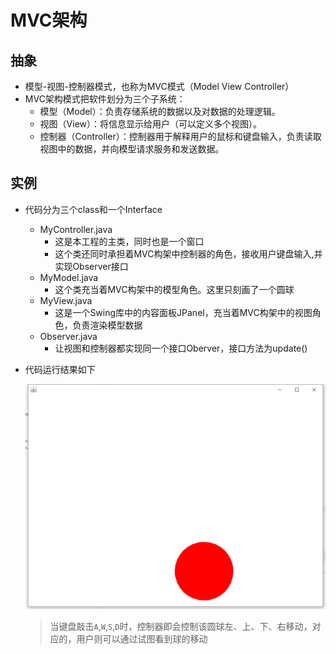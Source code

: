 # MVC架构

## 抽象

- 模型-视图-控制器模式，也称为MVC模式（Model View Controller）
- MVC架构模式把软件划分为三个子系统：
    - 模型（Model）：负责存储系统的数据以及对数据的处理逻辑。
    - 视图（View）：将信息显示给用户（可以定义多个视图）。
    - 控制器（Controller）：控制器用于解释用户的鼠标和键盘输入，负责读取视图中的数据，并向模型请求服务和发送数据。

## 实例

- 代码分为三个class和一个Interface
  - MyController.java
    - 这是本工程的主类，同时也是一个窗口
    - 这个类还同时承担着MVC构架中控制器的角色，接收用户键盘输入,并实现Observer接口
  - MyModel.java
    - 这个类充当着MVC构架中的模型角色。这里只刻画了一个圆球
  - MyView.java
    - 这是一个Swing库中的内容面板JPanel，充当着MVC构架中的视图角色，负责渲染模型数据
  - Observer.java
    - 让视图和控制器都实现同一个接口Oberver，接口方法为update()
- 代码运行结果如下   

    ![](./example.png)

    > 当键盘敲击`A`,`W`,`S`,`D`时，控制器即会控制该圆球左、上、下、右移动，对应的，用户则可以通过试图看到球的移动